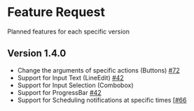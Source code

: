 # Feature Request

Planned features for each specific version

## Version 1.4.0

- Change the arguments of specific actions (Buttons) [#72](https://github.com/mohabouje/WinToast/issues/72)
- Support for Input Text (LineEdit) [#42](https://github.com/mohabouje/WinToast/issues/42)
- Support for Input Selection (Combobox) 
- Support for ProgressBar [#42](https://github.com/mohabouje/WinToast/issues/42)
- Support for Scheduling notifications at specific times [[#66](https://github.com/mohabouje/WinToast/issues/66)

